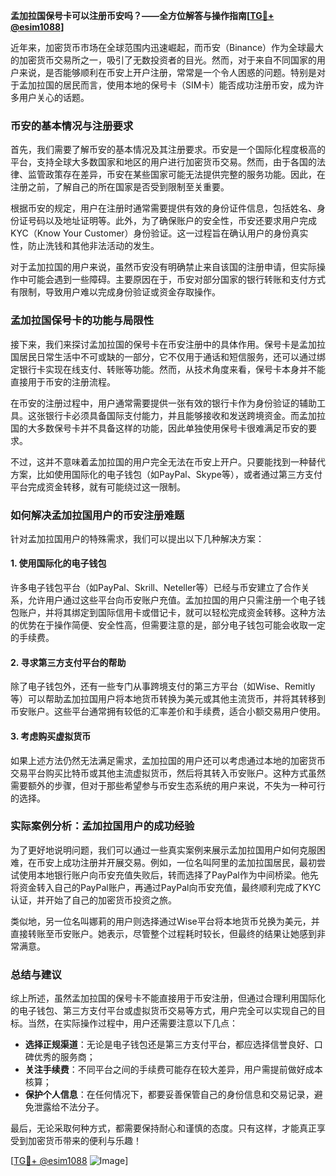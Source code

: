 **孟加拉国保号卡可以注册币安吗？——全方位解答与操作指南[[TG💪+ @esim1088](https://t.me/s/esim1088)]**

近年来，加密货币市场在全球范围内迅速崛起，而币安（Binance）作为全球最大的加密货币交易所之一，吸引了无数投资者的目光。然而，对于来自不同国家的用户来说，是否能够顺利在币安上开户注册，常常是一个令人困惑的问题。特别是对于孟加拉国的居民而言，使用本地的保号卡（SIM卡）能否成功注册币安，成为许多用户关心的话题。

### 币安的基本情况与注册要求

首先，我们需要了解币安的基本情况及其注册要求。币安是一个国际化程度极高的平台，支持全球大多数国家和地区的用户进行加密货币交易。然而，由于各国的法律、监管政策存在差异，币安在某些国家可能无法提供完整的服务功能。因此，在注册之前，了解自己的所在国家是否受到限制至关重要。

根据币安的规定，用户在注册时通常需要提供有效的身份证件信息，包括姓名、身份证号码以及地址证明等。此外，为了确保账户的安全性，币安还要求用户完成KYC（Know Your Customer）身份验证。这一过程旨在确认用户的身份真实性，防止洗钱和其他非法活动的发生。

对于孟加拉国的用户来说，虽然币安没有明确禁止来自该国的注册申请，但实际操作中可能会遇到一些障碍。主要原因在于，币安对部分国家的银行转账和支付方式有限制，导致用户难以完成身份验证或资金存取操作。

### 孟加拉国保号卡的功能与局限性

接下来，我们来探讨孟加拉国的保号卡在币安注册中的具体作用。保号卡是孟加拉国居民日常生活中不可或缺的一部分，它不仅用于通话和短信服务，还可以通过绑定银行卡实现在线支付、转账等功能。然而，从技术角度来看，保号卡本身并不能直接用于币安的注册流程。

在币安的注册过程中，用户通常需要提供一张有效的银行卡作为身份验证的辅助工具。这张银行卡必须具备国际支付能力，并且能够接收和发送跨境资金。而孟加拉国的大多数保号卡并不具备这样的功能，因此单独使用保号卡很难满足币安的要求。

不过，这并不意味着孟加拉国的用户完全无法在币安上开户。只要能找到一种替代方案，比如使用国际化的电子钱包（如PayPal、Skype等），或者通过第三方支付平台完成资金转移，就有可能绕过这一限制。

### 如何解决孟加拉国用户的币安注册难题

针对孟加拉国用户的特殊需求，我们可以提出以下几种解决方案：

#### 1. 使用国际化的电子钱包
许多电子钱包平台（如PayPal、Skrill、Neteller等）已经与币安建立了合作关系，允许用户通过这些平台向币安账户充值。孟加拉国的用户只需注册一个电子钱包账户，并将其绑定到国际信用卡或借记卡，就可以轻松完成资金转移。这种方法的优势在于操作简便、安全性高，但需要注意的是，部分电子钱包可能会收取一定的手续费。

#### 2. 寻求第三方支付平台的帮助
除了电子钱包外，还有一些专门从事跨境支付的第三方平台（如Wise、Remitly等）可以帮助孟加拉国用户将本地货币转换为美元或其他主流货币，并将其转移到币安账户。这些平台通常拥有较低的汇率差价和手续费，适合小额交易用户使用。

#### 3. 考虑购买虚拟货币
如果上述方法仍然无法满足需求，孟加拉国的用户还可以考虑通过本地的加密货币交易平台购买比特币或其他主流虚拟货币，然后将其转入币安账户。这种方式虽然需要额外的步骤，但对于那些希望参与币安生态系统的用户来说，不失为一种可行的选择。

### 实际案例分析：孟加拉国用户的成功经验

为了更好地说明问题，我们可以通过一些真实案例来展示孟加拉国用户如何克服困难，在币安上成功注册并开展交易。例如，一位名叫阿里的孟加拉国居民，最初尝试使用本地银行账户向币安充值失败后，转而选择了PayPal作为中间桥梁。他先将资金转入自己的PayPal账户，再通过PayPal向币安充值，最终顺利完成了KYC认证，并开始了自己的加密货币投资之旅。

类似地，另一位名叫娜莉的用户则选择通过Wise平台将本地货币兑换为美元，并直接转账至币安账户。她表示，尽管整个过程耗时较长，但最终的结果让她感到非常满意。

### 总结与建议

综上所述，虽然孟加拉国的保号卡不能直接用于币安注册，但通过合理利用国际化的电子钱包、第三方支付平台或虚拟货币交易等方式，用户完全可以实现自己的目标。当然，在实际操作过程中，用户还需要注意以下几点：

- **选择正规渠道**：无论是电子钱包还是第三方支付平台，都应选择信誉良好、口碑优秀的服务商；
- **关注手续费**：不同平台之间的手续费可能存在较大差异，用户需提前做好成本核算；
- **保护个人信息**：在任何情况下，都要妥善保管自己的身份信息和交易记录，避免泄露给不法分子。

最后，无论采取何种方式，都需要保持耐心和谨慎的态度。只有这样，才能真正享受到加密货币带来的便利与乐趣！

[[TG💪+ @esim1088](https://t.me/s/esim1088) ![Image](https://i.postimg.cc/4NQfJmqS/Snipaste-2025-05-13-00-14-12.png)]
